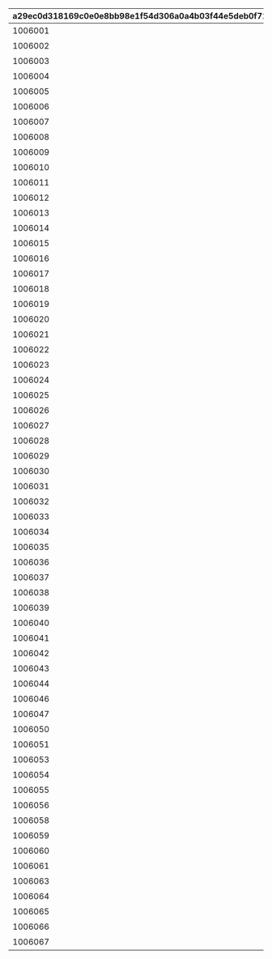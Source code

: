 |a29ec0d318169c0e0e8bb98e1f54d306a0a4b03f44e5deb0f71fb85dd6367028|a1df8bc00b5fbabf194b3ef3105c95167b2b2515321a40e93e6d36dc369ac053|18fa7a0c82bced4e5eb4ebc5f4dda96cc99e4934b3259f16fcd431344ff8b09a|532a0b4124399d440f77da1893d49539c36638042cb94aa4c38aebe7528a47dd|fe60d1783cddf45897bac33a7e763fb1a0cf87bb67f6ff7299cfc41ab8e5aad1|5c6e1f2c124c4be8ce67ba9f4b7872cf4ff08bf926d8eeb6b6855fbad93f9ad3|f1093a9e6bb5b4e4b73120da4108eaf15ecfd5f95c32221e409bd434a25d2748|6af6e14f5171e9420826abd55d5f44835582d19e4d9b2a0e9a39faa784a121e1|6c12bf5273d0115512b8523c63485e4070fe1e71e316e6bcf8ea3c695c693fee|30a1d677e0e81198dd94ace7ca4f1723438f9594f07cbdeaf79238c931a16fe4|a0cd337b7212cb60d1044daee69b0339db6aa0e73e50620c46f16840e1f900e2|e086ada5a338d4d50069e5128c155821e883396015e70376dfbb5c24542a1162|160694e03972fb8deeef8142ed6bb4fa0faf0fef2ecec22624edbb33fe37a2ae|2825a3273f2b0929eab2874f0f309a87c541c4a0085066c2ec3ea53b4fa356c1|0bd1a54ca80f7bfc901c581d8d4eaaf6d89b5821a5df0c74c34d3a957163360f|b5f4f6dc537ec6b55f6304e23f1f41cee16e1419f3fc0336dc1dfab43ba8b0a1|cf9a4e92ab945218a149f05514ac71d5b9569115ac1c35187100ccc44de21fda|
| --- | --- | --- | --- | --- | --- | --- | --- | --- | --- | --- | --- | --- | --- | --- | --- | --- |
|1006001|1|1|191|累计消耗100体力吧|220004|0|0|0|0|0|100|10020001|0|10006|2025/06/30 11:00:00|2025/08/25 04:59:59|
|1006002|1|2|191|累计消耗200体力吧|220004|0|0|0|0|0|200|10020001|0|10006|2025/06/30 11:00:00|2025/08/25 04:59:59|
|1006003|1|3|191|累计消耗300体力吧|220004|0|0|0|0|0|300|10020001|0|10006|2025/06/30 11:00:00|2025/08/25 04:59:59|
|1006004|1|4|191|累计消耗400体力吧|220004|0|0|0|0|0|400|10020001|0|10006|2025/06/30 11:00:00|2025/08/25 04:59:59|
|1006005|1|5|191|累计消耗500体力吧|220004|0|0|0|0|0|500|10020001|0|10006|2025/06/30 11:00:00|2025/08/25 04:59:59|
|1006006|2|1|192|进行5次普通扭蛋十连抽取|220021|0|0|0|0|0|5|10020002|301|10006|2025/08/11 05:00:00|2025/08/25 04:59:59|
|1006007|2|2|192|完成日常任务50次|220001|0|0|0|0|0|50|10020002|0|10006|2025/07/07 05:00:00|2025/07/14 04:59:59|
|1006008|2|2|192|完成日常任务50次|220001|0|0|0|0|0|50|10020002|0|10006|2025/08/18 05:00:00|2025/08/25 04:59:59|
|1006009|2|3|192|期间内进行技能强化10次|220013|0|0|0|0|0|10|10020002|503|10006|2025/07/07 05:00:00|2025/07/21 04:59:59|
|1006010|2|4|192|累计登陆7天|220002|0|0|0|0|0|7|10020002|0|10006|2025/07/07 05:00:00|2025/07/28 04:59:59|
|1006011|2|5|192|通关圣迹调查20次|220023|0|0|0|0|0|20|10020002|109|10006|2025/07/07 05:00:00|2025/08/04 04:59:59|
|1006012|2|6|192|期间内通关任意主线普通关卡100次|220012|0|0|0|0|0|100|10020002|101|10006|2025/06/30 11:00:00|2025/08/04 04:59:59|
|1006013|2|7|192|升级装备等级5次（含专用装备）|220020|0|0|0|0|0|5|10020002|506|10006|2025/06/30 11:00:00|2025/08/04 04:59:59|
|1006014|2|8|192|提升角色品级5次|220022|0|0|0|0|0|5|10020002|505|10006|2025/06/30 11:00:00|2025/08/04 04:59:59|
|1006015|2|9|192|战斗竞技场商店消耗1000个竞技场金币|220018|0|0|0|0|0|1000|10020002|202|10006|2025/06/30 11:00:00|2025/08/04 04:59:59|
|1006016|2|10|192|公主竞技场时间报酬收取2000个公主竞技场金币|220017|0|0|0|0|0|2000|10020002|402|10006|2025/06/30 11:00:00|2025/08/04 04:59:59|
|1006017|2|11|192|公主竞技场商店消耗1000个公主竞技场金币|220019|0|0|0|0|0|1000|10020002|203|10006|2025/06/30 11:00:00|2025/08/11 04:59:59|
|1006018|2|12|192|完成战斗竞技场战斗5次|220015|0|0|0|0|0|5|10020002|401|10006|2025/06/30 11:00:00|2025/07/07 04:59:59|
|1006019|2|12|192|完成战斗竞技场战斗5次|220015|0|0|0|0|0|5|10020002|401|10006|2025/07/14 05:00:00|2025/08/18 04:59:59|
|1006020|2|13|192|通关主线困难关卡20次|220006|0|0|0|0|0|20|10020002|102|10006|2025/06/30 11:00:00|2025/07/07 04:59:59|
|1006021|2|13|192|通关主线困难关卡20次|220006|0|0|0|0|0|20|10020002|102|10006|2025/07/21 05:00:00|2025/08/25 04:59:59|
|1006022|2|14|192|在地下城获得10000个地下城金币|220008|0|0|0|0|0|10000|10020002|104|10006|2025/07/28 05:00:00|2025/08/25 04:59:59|
|1006023|2|15|192|完成公主竞技场战斗5次|220005|0|0|0|0|0|5|10020002|402|10006|2025/08/04 05:00:00|2025/08/25 04:59:59|
|1006024|2|16|192|进行探索20次|220007|0|0|0|0|0|20|10020002|103|10006|2025/08/04 05:00:00|2025/08/25 04:59:59|
|1006025|2|17|192|通关任意地下城5次|220014|0|0|0|0|0|5|10020002|104|10006|2025/08/04 05:00:00|2025/08/25 04:59:59|
|1006026|2|18|192|开启限时商店10次吧|220003|0|0|0|0|0|10|10020002|0|10006|2025/08/04 05:00:00|2025/08/25 04:59:59|
|1006027|2|19|192|地下城商店消耗2000个地下城金币|220011|0|0|0|0|0|2000|10020002|204|10006|2025/08/04 05:00:00|2025/08/25 04:59:59|
|1006028|2|20|192|战斗竞技场时间报酬收取2000个竞技场金币|220016|0|0|0|0|0|2000|10020002|401|10006|2025/08/04 05:00:00|2025/08/25 04:59:59|
|1006029|2|21|192|购买10次玛娜|220024|0|0|0|0|0|10|10020002|208|10006|2025/08/04 05:00:00|2025/08/11 04:59:59|
|1006030|2|22|192|购买3次体力|220025|0|0|0|0|0|3|10020002|0|10006|2025/06/30 11:00:00|2025/07/07 04:59:59|
|1006031|2|22|192|购买3次体力|220025|0|0|0|0|0|3|10020002|0|10006|2025/07/14 05:00:00|2025/07/21 04:59:59|
|1006032|2|22|192|购买3次体力|220025|0|0|0|0|0|3|10020002|0|10006|2025/07/28 05:00:00|2025/08/04 04:59:59|
|1006033|2|22|192|购买3次体力|220025|0|0|0|0|0|3|10020002|0|10006|2025/08/18 05:00:00|2025/08/25 04:59:59|
|1006034|2|23|192|主线困难关卡获得10个任意角色碎片|220026|0|0|0|0|0|10|10020002|102|10006|2025/06/30 11:00:00|2025/07/07 04:59:59|
|1006035|2|23|192|主线困难关卡获得10个任意角色碎片|220026|0|0|0|0|0|10|10020002|102|10006|2025/07/14 05:00:00|2025/07/21 04:59:59|
|1006036|2|23|192|主线困难关卡获得10个任意角色碎片|220026|0|0|0|0|0|10|10020002|102|10006|2025/07/28 05:00:00|2025/08/04 04:59:59|
|1006037|2|23|192|主线困难关卡获得10个任意角色碎片|220026|0|0|0|0|0|10|10020002|102|10006|2025/08/18 05:00:00|2025/08/25 04:59:59|
|1006038|2|24|192|消耗500个宝石|220009|0|0|0|0|0|500|10020002|0|10006|2025/06/30 11:00:00|2025/07/14 04:59:59|
|1006039|2|24|192|消耗500个宝石|220009|0|0|0|0|0|500|10020002|0|10006|2025/07/21 05:00:00|2025/07/28 04:59:59|
|1006040|2|24|192|消耗500个宝石|220009|0|0|0|0|0|500|10020002|0|10006|2025/08/11 05:00:00|2025/08/18 04:59:59|
|1006041|2|25|192|消耗10个好感度道具|220027|0|0|0|0|0|10|10020002|601|10006|2025/07/07 05:00:00|2025/07/14 04:59:59|
|1006042|2|25|192|消耗10个好感度道具|220027|0|0|0|0|0|10|10020002|601|10006|2025/07/21 05:00:00|2025/07/28 04:59:59|
|1006043|2|25|192|消耗10个好感度道具|220027|0|0|0|0|0|10|10020002|601|10006|2025/08/11 05:00:00|2025/08/18 04:59:59|
|1006044|2|26|192|角色才能开花1次|220028|0|0|0|0|0|1|10020002|504|10006|2025/08/04 05:00:00|2025/08/11 04:59:59|
|1006046|3|10|193|通关任意地下城10次吧|220048|0|0|0|0|0|10|10020003|104|10006|2025/06/30 11:00:00|2025/08/25 04:59:59|
|1006047|3|21|193|驾车游投掷10个骰子吧|220049|0|0|0|0|0|10|10020003|128|10006|2025/06/30 11:00:00|2025/08/25 04:59:59|
|1006050|3|13|193|参与团队战3次|220033|0|0|0|0|0|3|10020003|107|10006|2025/06/30 11:00:00|2025/08/25 04:59:59|
|1006051|3|14|193|团队战累计获得1000000分|220034|0|0|0|0|0|1000000|10020003|107|10006|2025/06/30 11:00:00|2025/08/25 04:59:59|
|1006053|3|16|193|消耗1000张讨伐证|220036|0|0|0|0|0|1000|10020003|0|10006|2025/06/30 11:00:00|2025/08/25 04:59:59|
|1006054|3|17|193|玩家等级提升5级|220037|0|0|0|0|0|5|10020003|0|10006|2025/06/30 11:00:00|2025/08/25 04:59:59|
|1006055|3|18|193|消耗750女神的秘石|220010|0|0|0|0|0|750|10020003|207|10006|2025/06/30 11:00:00|2025/08/25 04:59:59|
|1006056|3|19|193|战斗竞技场获胜10次|220038|0|0|0|0|0|10|10020003|401|10006|2025/06/30 11:00:00|2025/08/25 04:59:59|
|1006058|4|1|194|使用莱拉耶尔击败活动首领1次      [FF95B2]2025年7月15日00:00截止[-]|220040|126501|0|0|0|0|1|10020004|0|10006|2025/06/30 12:00:00|2025/07/14 23:59:59|
|1006059|4|2|194|使用咲恋击败活动首领1次     [FF95B2]2025年7月30日00:00截止[-]|220040|102801|110301|114501|127501|0|1|10020004|0|10006|2025/07/15 12:00:00|2025/07/29 23:59:59|
|1006060|4|3|194|挑战活动首领50次                  [FF95B2]2025年7月15日00:00截止[-]|220041|0|0|0|0|0|50|10020005|0|10006|2025/06/30 12:00:00|2025/07/14 23:59:59|
|1006061|4|3|194|挑战活动首领50次                  [FF95B2]2025年8月14日00:00截止[-]|220041|0|0|0|0|0|50|10020006|0|10006|2025/07/30 12:00:00|2025/08/13 23:59:59|
|1006063|4|5|194|使用纯击败复刻活动首领1次          [FF95B2]2025年8月22日00:00截止[-]|220040|104701|113601|123401|124201|0|1|10020004|0|10006|2025/08/14 12:00:00|2025/08/21 23:59:59|
|1006064|4|6|194|期间累计登陆7天吧                  [FF95B2]2025年2月7日05:00截止[-]|220047|0|0|0|0|0|7|10020008|0|10006|2025/07/31 05:00:00|2025/08/07 04:59:59|
|1006065|4|7|194|抽取公主庆典扭蛋50次               [FF95B2]2025年7月3日11:00截止[-]|220043|0|0|0|0|0|50|10020007|303|10006|2025/06/30 11:00:00|2025/07/03 10:59:59|
|1006066|4|7|194|抽取公主庆典扭蛋100次              [FF95B2]2025年7月3日11:00截止[-]|220043|0|0|0|0|0|100|10020009|303|10006|2025/06/30 11:00:00|2025/07/03 10:59:59|
|1006067|4|8|194|将莱拉耶尔才能开花到5星         [FF95B2]2025年8月24日05:00截止[-]|220044|126501|0|0|0|0|1|10020007|505|10006|2025/06/30 11:00:00|2025/08/24 04:59:59|
